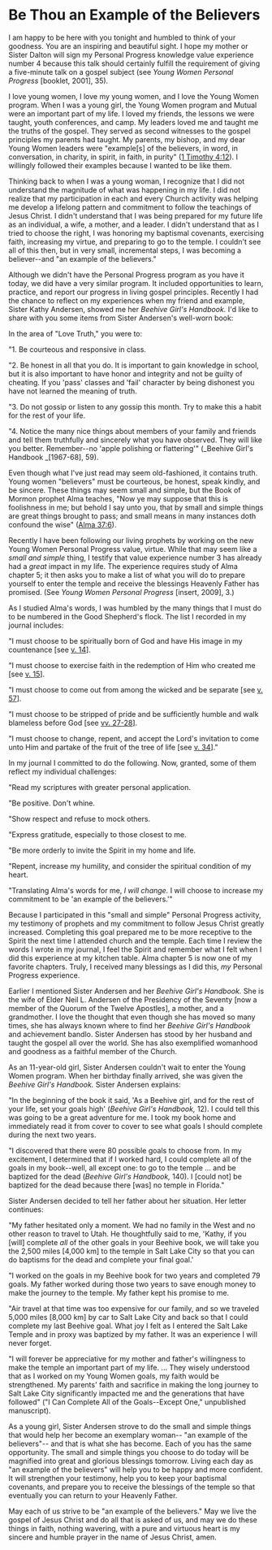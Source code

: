 # Be Thou an Example of the Believers

I am happy to be here with you tonight and humbled to think of your goodness.
You are an inspiring and beautiful sight. I hope my mother or Sister Dalton
will sign my Personal Progress knowledge value experience number 4 because
this talk should certainly fulfill the requirement of giving a five-minute
talk on a gospel subject (see _Young Women Personal Progress_ [booklet, 2001],
35).

I love young women, I love my young women, and I love the Young Women program.
When I was a young girl, the Young Women program and Mutual were an important
part of my life. I loved my friends, the lessons we were taught, youth
conferences, and camp. My leaders loved me and taught me the truths of the
gospel. They served as second witnesses to the gospel principles my parents
had taught. My parents, my bishop, and my dear Young Women leaders were
"example[s] of the believers, in word, in conversation, in charity, in spirit,
in faith, in purity" ([1 Timothy
4:12](https://www.lds.org/scriptures/nt/1-tim/4.12?lang=eng#11)). I willingly
followed their examples because I wanted to be like them.

Thinking back to when I was a young woman, I recognize that I did not
understand the magnitude of what was happening in my life. I did not realize
that my participation in each and every Church activity was helping me develop
a lifelong pattern and commitment to follow the teachings of Jesus Christ. I
didn't understand that I was being prepared for my future life as an
individual, a wife, a mother, and a leader. I didn't understand that as I
tried to choose the right, I was honoring my baptismal covenants, exercising
faith, increasing my virtue, and preparing to go to the temple. I couldn't see
all of this then, but in very small, incremental steps, I was becoming a
believer--and "an example of the believers."

Although we didn't have the Personal Progress program as you have it today, we
did have a very similar program. It included opportunities to learn, practice,
and report our progress in living gospel principles. Recently I had the chance
to reflect on my experiences when my friend and example, Sister Kathy
Andersen, showed me her _Beehive Girl's Handbook._ I'd like to share with you
some items from Sister Andersen's well-worn book:

In the area of "Love Truth," you were to:

"1\. Be courteous and responsive in class.

"2\. Be honest in all that you do. It is important to gain knowledge in
school, but it is also important to have honor and integrity and not be guilty
of cheating. If you 'pass' classes and 'fail' character by being dishonest you
have not learned the meaning of truth.

"3\. Do not gossip or listen to any gossip this month. Try to make this a
habit for the rest of your life.

"4\. Notice the many nice things about members of your family and friends and
tell them truthfully and sincerely what you have observed. They will like you
better. Remember--no 'apple polishing or flattering'" (_Beehive Girl's
Handbook _[1967-68], 59).

Even though what I've just read may seem old-fashioned, it contains truth.
Young women "believers" must be courteous, be honest, speak kindly, and be
sincere. These things may seem small and simple, but the Book of Mormon
prophet Alma teaches, "Now ye may suppose that this is foolishness in me; but
behold I say unto you, that by small and simple things are great things
brought to pass; and small means in many instances doth confound the wise"
([Alma 37:6](https://www.lds.org/scriptures/bofm/alma/37.6?lang=eng#5)).

Recently I have been following our living prophets by working on the new Young
Women Personal Progress value, virtue. While that may seem like a _small and
simple_ thing, I testify that value experience number 3 has already had a
_great_ impact in my life. The experience requires study of Alma chapter 5; it
then asks you to make a list of what you will do to prepare yourself to enter
the temple and receive the blessings Heavenly Father has promised. (See _Young
Women Personal Progress_ [insert, 2009], 3.)

As I studied Alma's words, I was humbled by the many things that I must do to
be numbered in the Good Shepherd's flock. The list I recorded in my journal
includes:

"I must choose to be spiritually born of God and have His image in my
countenance [see [v.
14](https://www.lds.org/scriptures/bofm/alma/5.14?lang=eng#13)].

"I must choose to exercise faith in the redemption of Him who created me [see
[v. 15](https://www.lds.org/scriptures/bofm/alma/5.15?lang=eng#14)].

"I must choose to come out from among the wicked and be separate [see [v.
57](https://www.lds.org/scriptures/bofm/alma/5.57?lang=eng#56)].

"I must choose to be stripped of pride and be sufficiently humble and walk
blameless before God [see [vv.
27-28](https://www.lds.org/scriptures/bofm/alma/5.27-28?lang=eng#26)].

"I must choose to change, repent, and accept the Lord's invitation to come
unto Him and partake of the fruit of the tree of life [see [v.
34](https://www.lds.org/scriptures/bofm/alma/5.34?lang=eng#33)]."

In my journal I committed to do the following. Now, granted, some of them
reflect my individual challenges:

"Read my scriptures with greater personal application.

"Be positive. Don't whine.

"Show respect and refuse to mock others.

"Express gratitude, especially to those closest to me.

"Be more orderly to invite the Spirit in my home and life.

"Repent, increase my humility, and consider the spiritual condition of my
heart.

"Translating Alma's words for me, _I will change._ I will choose to increase
my commitment to be 'an example of the believers.'"

Because I participated in this "small and simple" Personal Progress activity,
my testimony of prophets and my commitment to follow Jesus Christ greatly
increased. Completing this goal prepared me to be more receptive to the Spirit
the next time I attended church and the temple. Each time I review the words I
wrote in my journal, I feel the Spirit and remember what I felt when I did
this experience at my kitchen table. Alma chapter 5 is now one of my favorite
chapters. Truly, I received many blessings as I did this, _my_ Personal
Progress experience.

Earlier I mentioned Sister Andersen and her _Beehive Girl's Handbook._ She is
the wife of Elder Neil L. Andersen of the Presidency of the Seventy [now a
member of the Quorum of the Twelve Apostles], a mother, and a grandmother. I
love the thought that even though she has moved so many times, she has always
known where to find her _Beehive Girl's Handbook_ and achievement bandlo.
Sister Andersen has stood by her husband and taught the gospel all over the
world. She has also exemplified womanhood and goodness as a faithful member of
the Church.

As an 11-year-old girl, Sister Andersen couldn't wait to enter the Young Women
program. When her birthday finally arrived, she was given the _Beehive Girl's
Handbook._ Sister Andersen explains:

"In the beginning of the book it said, 'As a Beehive girl, and for the rest of
your life, set your goals high' (_Beehive Girl's Handbook,_ 12). I could tell
this was going to be a great adventure for me. I took my book home and
immediately read it from cover to cover to see what goals I should complete
during the next two years.

"I discovered that there were 80 possible goals to choose from. In my
excitement, I determined that if I worked hard, I could complete all of the
goals in my book--well, all except one: to go to the temple ... and be baptized
for the dead (_Beehive Girl's Handbook,_ 140). I [could not] be baptized for
the dead because there [was] no temple in Florida."

Sister Andersen decided to tell her father about her situation. Her letter
continues:

"My father hesitated only a moment. We had no family in the West and no other
reason to travel to Utah. He thoughtfully said to me, 'Kathy, if you [will]
complete _all_ of the other goals in your Beehive book, we will take you the
2,500 miles [4,000 km] to the temple in Salt Lake City so that you can do
baptisms for the dead and complete your final goal.'

"I worked on the goals in my Beehive book for two years and completed 79
goals. My father worked during those two years to save enough money to make
the journey to the temple. My father kept his promise to me.

"Air travel at that time was too expensive for our family, and so we traveled
5,000 miles [8,000 km] by car to Salt Lake City and back so that I could
complete my last Beehive goal. What joy I felt as I entered the Salt Lake
Temple and in proxy was baptized by my father. It was an experience I will
never forget.

"I will forever be appreciative for my mother and father's willingness to make
the temple an important part of my life. ... They wisely understood that as I
worked on my Young Women goals, my faith would be strengthened. My parents'
faith and sacrifice in making the long journey to Salt Lake City significantly
impacted me and the generations that have followed" ("I Can Complete All of
the Goals--Except One," unpublished manuscript).

As a young girl, Sister Andersen strove to do the small and simple things that
would help her become an exemplary woman-- "an example of the believers"-- and
that is what she has become. Each of you has the same opportunity. The small
and simple things you choose to do today will be magnified into great and
glorious blessings tomorrow. Living each day as "an example of the believers"
will help you to be happy and more confident. It will strengthen your
testimony, help you to keep your baptismal covenants, and prepare you to
receive the blessings of the temple so that eventually you can return to your
Heavenly Father.

May each of us strive to be "an example of the believers." May we live the
gospel of Jesus Christ and do all that is asked of us, and may we do these
things in faith, nothing wavering, with a pure and virtuous heart is my
sincere and humble prayer in the name of Jesus Christ, amen.

